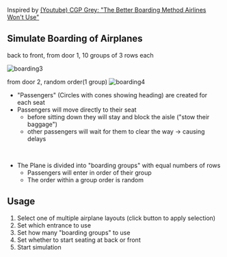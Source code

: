 Inspired by [(Youtube) CGP Grey: "The Better Boarding Method Airlines Won't Use"](https://www.youtube.com/watch?v=oAHbLRjF0vo)

## Simulate Boarding of Airplanes
back to front, from door 1, 10 groups of 3 rows each

![boarding3](https://github.com/user-attachments/assets/eec7b5d4-931e-4f87-8b3d-271bd0637ef2)

from door 2, random order(1 group)
![boarding4](https://github.com/user-attachments/assets/6e5453aa-e14c-4bbf-a30d-c6cb6134396e)



* "Passengers" (Circles with cones showing heading) are created for each seat
* Passengers will move directly to their seat
  * before sitting down they will stay and block the aisle ("stow their baggage")
  * other passengers will wait for them to clear the way -> causing delays

<br>

* The Plane is divided into "boarding groups" with equal numbers of rows
  * Passengers will enter in order of their group
  * The order within a group order is random

## Usage
1. Select one of multiple airplane layouts (click button to apply selection)
2. Set which entrance to use
3. Set how many "boarding groups" to use 
4. Set whether to start seating at back or front
5. Start simulation
